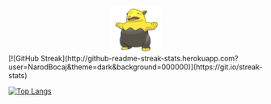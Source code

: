 


<div id="header" align="center">
  <img src="https://github.com/NarodBocaj/NarodBocaj/blob/main/96.gif?raw=true" width="100"/>
</div>
[![GitHub Streak](http://github-readme-streak-stats.herokuapp.com?user=NarodBocaj&theme=dark&background=000000)](https://git.io/streak-stats)

[![Top Langs](https://github-readme-stats.vercel.app/api/top-langs/?username=NarodBocaj)](https://github.com/anuraghazra/github-readme-stats)


<!--
**NarodBocaj/NarodBocaj** is a ✨ _special_ ✨ repository because its `README.md` (this file) appears on your GitHub profile.

Here are some ideas to get you started:

- 🔭 I’m currently working on ...
- 🌱 I’m currently learning ...
- 👯 I’m looking to collaborate on ...
- 🤔 I’m looking for help with ...
- 💬 Ask me about ...
- 📫 How to reach me: ...
- 😄 Pronouns: ...
- ⚡ Fun fact: ...
-->
